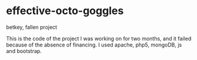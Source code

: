 # effective-octo-goggles
betkey, fallen project

This is the code of the project I was working on for two months, and it failed because of the absence of financing. I used apache, php5, mongoDB, js and bootstrap.
